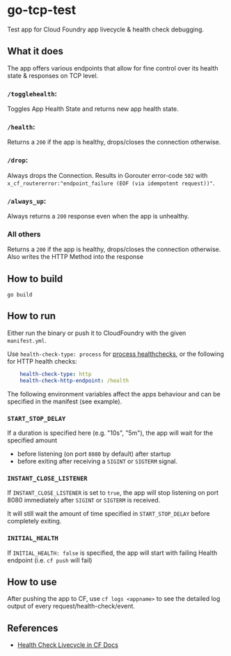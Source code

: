 # go-tcp-test
Test app for Cloud Foundry app livecycle & health check debugging.


## What it does
The app offers various endpoints that allow for fine control over its health state & responses on TCP level.

### `/togglehealth`:
Toggles App Health State and returns new app health state.
### `/health`:
Returns a `200` if the app is healthy, drops/closes the connection otherwise.   

### `/drop`:
Always drops the Connection. Results in Gorouter error-code `502` with `x_cf_routererror:"endpoint_failure (EOF (via idempotent request))"`.

### `/always_up`:
Always returns a `200` response even when the app is unhealthy.

### All others
Returns a `200` if the app is healthy, drops/closes the connection otherwise.
Also writes the HTTP Method into the response

## How to build
```
go build
```

## How to run
Either run the binary or push it to CloudFoundry with the given `manifest.yml`.

Use `health-check-type: process` for [process healthchecks](https://docs.cloudfoundry.org/devguide/deploy-apps/healthchecks.html#types), or the following for HTTP health checks:
```yaml
    health-check-type: http
    health-check-http-endpoint: /health
```

The following environment variables affect the apps behaviour and can be specified in the manifest (see example).

### `START_STOP_DELAY`
If a duration is specified here (e.g. "10s", "5m"), the app will wait for the specified amount
- before listening (on port `8080` by default) after startup
- before exiting after receiving a `SIGINT` or `SIGTERM` signal.
### `INSTANT_CLOSE_LISTENER`
If `INSTANT_CLOSE_LISTENER` is set to `true`, the app will stop listening on port 8080 immediately after `SIGINT` or `SIGTERM` is received.

It will still wait the amount of time specified in `START_STOP_DELAY` before completely exiting.

### `INITIAL_HEALTH`
If `INITIAL_HEALTH: false` is specified, the app will start with failing Health endpoint (i.e. `cf push` will fail)

## How to use
After pushing the app to CF, use `cf logs <appname>` to see the detailed log output of every request/health-check/event.
## References
- [Health Check Livecycle in CF Docs](https://docs.cloudfoundry.org/devguide/deploy-apps/healthchecks.html#healthcheck-lifecycle)